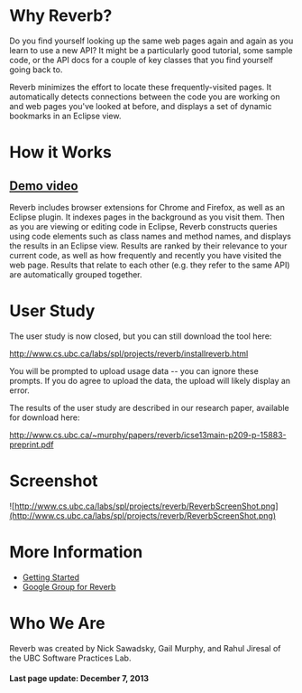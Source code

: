 # Why Reverb? #

Do you find yourself looking up the same web pages again and again as you learn to use a new API? It might be a particularly good tutorial, some sample code, or the API docs for a couple of key classes that you find yourself going back to.

Reverb minimizes the effort to locate these frequently-visited pages.  It automatically detects connections between the code you are working on and web pages you've looked at before, and displays a set of dynamic bookmarks in an Eclipse view.

# How it Works #

## [Demo video](http://www.youtube.com/watch?v=_Gxx58MG78Y) ##

Reverb includes browser extensions for Chrome and Firefox, as well as an Eclipse plugin.  It indexes pages in the background as you visit them.  Then as you are viewing or editing  code in Eclipse, Reverb constructs queries using code elements such as class names and method names, and displays the results in an Eclipse view.  Results are ranked by their relevance to your current code, as well as how frequently and recently you have visited the web page.  Results that relate to each other (e.g. they refer to the same API) are automatically grouped together.

# User Study #

The user study is now closed, but you can still download the tool here:

http://www.cs.ubc.ca/labs/spl/projects/reverb/installreverb.html

You will be prompted to upload usage data -- you can ignore these prompts. If you do agree to upload the data, the upload will likely display an error.

The results of the user study are described in our research paper, available for download here:

http://www.cs.ubc.ca/~murphy/papers/reverb/icse13main-p209-p-15883-preprint.pdf

# Screenshot #
![http://www.cs.ubc.ca/labs/spl/projects/reverb/ReverbScreenShot.png](http://www.cs.ubc.ca/labs/spl/projects/reverb/ReverbScreenShot.png)

# More Information #
  * [Getting Started](GettingStarted.md)
  * [Google Group for Reverb](https://groups.google.com/forum/#!forum/reverb-users)

# Who We Are #

Reverb was created by Nick Sawadsky, Gail Murphy, and Rahul Jiresal of the UBC Software Practices Lab.

#### Last page update: December 7, 2013 ####